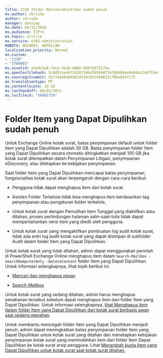 ```yaml
---
title: 1336 folder RecoverableItems sudah penuh
ms.author: chrisda
author: chrisda
manager: dansimp
ms.date: 04/21/2020
ms.audience: ITPro
ms.topic: article
ms.service: o365-administration
ROBOTS: NOINDEX, NOFOLLOW
localization_priority: Normal
ms.custom:
- "1336"
- "3700003"
ms.assetid: a3a923e8-fece-4a26-b8b6-00970d75275e
ms.openlocfilehash: 5c8d53ceabf2428f3d6d765040f1b789b6bbeda04a22dd7fde0d2d728fd17d93
ms.sourcegitcommit: b5f7da89a650d2915dc652449623c78be6247175
ms.translationtype: MT
ms.contentlocale: id-ID
ms.lasthandoff: 08/05/2021
ms.locfileid: "54061759"
---
```

# <a name="the-recoverable-items-folder-is-full"></a>Folder Item yang Dapat Dipulihkan sudah penuh

Untuk Exchange Online kotak surat, batas penyimpanan default untuk folder Item yang Dapat Dipulihkan adalah 30 GB. Batas penyimpanan folder Item yang Dapat Dipulihkan secara otomatis ditingkatkan menjadi 100 GB jika kotak surat ditempatkan dalam Penyimpanan Litigasi, penyimpanan eDiscovery, atau ditetapkan ke kebijakan penyimpanan.

Saat folder Item yang Dapat Dipulihkan mencapai batas penyimpanan, fungsionalitas kotak surat akan terpengaruh dengan cara-cara berikut:

- Pengguna tidak dapat menghapus item dari kotak surat.

- Asisten Folder Terkelola tidak bisa menghapus item berdasarkan tag penyimpanan atau pengaturan folder terkelola.

- Untuk kotak surat dengan Pemulihan Item Tunggal yang diaktifkan atau ditahan, proses perlindungan halaman salin-saat-tulis tidak dapat mempertahankan versi item yang diedit oleh pengguna.

- Untuk kotak surat yang mengaktifkan pembuatan log audit kotak surat, tidak ada entri log audit kotak surat yang dapat disimpan di subfolder Audit dalam folder Item yang Dapat Dipulihkan.

Untuk kotak surat yang tidak ditahan, admin dapat menggunakan perintah di PowerShell Exchange Online menghapus item dalam `Search-Mailbox -SearchDumpsterOnly -DeleteContent` folder Item yang Dapat Dipulihkan. Untuk informasi selengkapnya, lihat topik berikut ini:

- [Mencari dan menghapus pesan](https://docs.microsoft.com/microsoft-365/compliance/search-for-and-delete-messagesadmin-help)

- [Search-Mailbox](https://docs.microsoft.com/powershell/module/exchange/mailboxes/Search-Mailbox)

Untuk kotak surat yang sedang ditahan, admin harus menghapus penahanan tersebut sebelum dapat menghapus item dari folder Item yang Dapat Dipulihkan. Untuk informasi selengkapnya, [lihat Menghapus item dalam folder Item yang Dapat Dipulihkan dari kotak surat berbasis awan saat sedang menahan](https://docs.microsoft.com/microsoft-365/compliance/delete-items-in-the-recoverable-items-folder-of-mailboxes-on-hold).

Untuk membantu mencegah folder Item yang Dapat Dipulihkan menjadi penuh, admin dapat meningkatkan batas penyimpanan folder Item yang Dapat Dipulihkan untuk kotak surat yang ditahan dan menetapkan kebijakan penyimpanan kotak surat yang memindahkan item dari folder Item Dapat Dipulihkan ke kotak surat arsip pengguna. Lihat [Menambah kuota Item yang Dapat Dipulihkan untuk kotak surat saat kotak surat ditahan.](https://docs.microsoft.com/microsoft-365/compliance/increase-the-recoverable-quota-for-mailboxes-on-hold)
